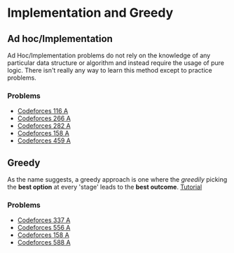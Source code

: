 # Implementation and Greedy

## Ad hoc/Implementation
Ad Hoc/Implementation problems do not rely on the knowledge of any particular data structure or algorithm and instead require the usage of pure logic. There isn't really any way to learn this method except to practice problems.

### Problems
* [Codeforces 116 A](http://codeforces.com/problemset/problem/116/A)
* [Codeforces 266 A](http://codeforces.com/problemset/problem/266/A)
* [Codeforces 282 A](http://codeforces.com/problemset/problem/282/A)
* [Codeforces 158 A](http://codeforces.com/problemset/problem/158/A)
* [Codeforces 459 A](http://codeforces.com/problemset/problem/459/A)

## Greedy

As the name suggests, a greedy approach is one where the *greedily* picking the **best option** at every 'stage' leads to the **best outcome**.
[Tutorial](https://www.hackerearth.com/…/basics-of-greedy-alg…/tutorial)

### Problems
* [Codeforces 337 A](http://codeforces.com/problemset/problem/337/A)
* [Codeforces 556 A](http://codeforces.com/problemset/problem/556/A)
* [Codeforces 158 A](http://codeforces.com/problemset/problem/158/B)
* [Codeforces 588 A](http://codeforces.com/problemset/problem/588/A)
